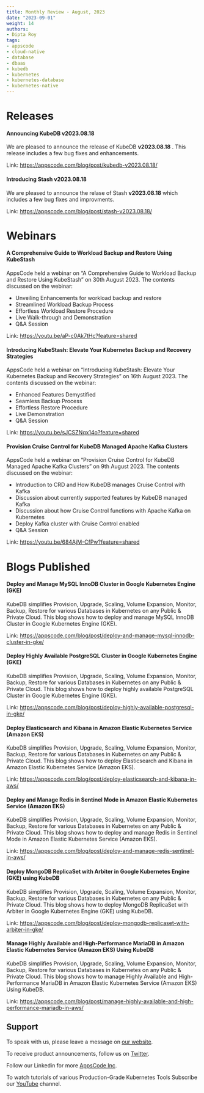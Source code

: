 ```yaml
---
title: Monthly Review - August, 2023
date: "2023-09-01"
weight: 14
authors:
- Dipta Roy
tags:
- appscode
- cloud-native
- database
- dbaas
- kubedb
- kubernetes
- kubernetes-database
- kubernetes-native
---
```


# Releases


#### Announcing KubeDB v2023.08.18

We are pleased to announce the release of KubeDB **v2023.08.18** . This release includes a few bug fixes and enhancements.

Link: https://appscode.com/blog/post/kubedb-v2023.08.18/


#### Introducing Stash v2023.08.18

We are pleased to announce the relase of Stash **v2023.08.18** which includes a few bug fixes and improvments.

Link: https://appscode.com/blog/post/stash-v2023.08.18/



# Webinars


#### A Comprehensive Guide to Workload Backup and Restore Using KubeStash

AppsCode held a webinar on “A Comprehensive Guide to Workload Backup and Restore Using KubeStash” on 30th August 2023. The contents discussed on the webinar:

- Unveiling Enhancements for workload backup and restore
- Streamlined Workload Backup Process
- Effortless Workload Restore Procedure
- Live Walk-through and Demonstration
- Q&A Session

Link: https://youtu.be/aP-c0Ak7tHc?feature=shared


#### Introducing KubeStash: Elevate Your Kubernetes Backup and Recovery Strategies

AppsCode held a webinar on “Introducing KubeStash: Elevate Your Kubernetes Backup and Recovery Strategies” on 16th August 2023. The contents discussed on the webinar:

- Enhanced Features Demystified
- Seamless Backup Process
- Effortless Restore Procedure
- Live Demonstration
- Q&A Session

Link: https://youtu.be/sJCSZNqx14o?feature=shared


#### Provision Cruise Control for KubeDB Managed Apache Kafka Clusters

AppsCode held a webinar on “Provision Cruise Control for KubeDB Managed Apache Kafka Clusters” on 9th August 2023. The contents discussed on the webinar:

- Introduction to CRD and How KubeDB manages Cruise Control with Kafka
- Discussion about currently supported features by KubeDB managed Kafka
- Discussion about how Cruise Control functions with Apache Kafka on Kubernetes
- Deploy Kafka cluster with Cruise Control enabled
- Q&A Session

Link: https://youtu.be/684AjM-CfPw?feature=shared


# Blogs Published


#### Deploy and Manage MySQL InnoDB Cluster in Google Kubernetes Engine (GKE)

KubeDB simplifies Provision, Upgrade, Scaling, Volume Expansion, Monitor, Backup, Restore for various Databases in Kubernetes on any Public & Private Cloud. This blog shows how to deploy and manage MySQL InnoDB Cluster in Google Kubernetes Engine (GKE).

Link: https://appscode.com/blog/post/deploy-and-manage-mysql-innodb-cluster-in-gke/


#### Deploy Highly Available PostgreSQL Cluster in Google Kubernetes Engine (GKE)

KubeDB simplifies Provision, Upgrade, Scaling, Volume Expansion, Monitor, Backup, Restore for various Databases in Kubernetes on any Public & Private Cloud. This blog shows how to deploy highly available PostgreSQL Cluster in Google Kubernetes Engine (GKE).

Link: https://appscode.com/blog/post/deploy-highly-available-postgresql-in-gke/


#### Deploy Elasticsearch and Kibana in Amazon Elastic Kubernetes Service (Amazon EKS)

KubeDB simplifies Provision, Upgrade, Scaling, Volume Expansion, Monitor, Backup, Restore for various Databases in Kubernetes on any Public & Private Cloud. This blog shows how to deploy Elasticsearch and Kibana in Amazon Elastic Kubernetes Service (Amazon EKS).

Link: https://appscode.com/blog/post/deploy-elasticsearch-and-kibana-in-aws/


#### Deploy and Manage Redis in Sentinel Mode in Amazon Elastic Kubernetes Service (Amazon EKS)

KubeDB simplifies Provision, Upgrade, Scaling, Volume Expansion, Monitor, Backup, Restore for various Databases in Kubernetes on any Public & Private Cloud. This blog shows how to deploy and manage Redis in Sentinel Mode in Amazon Elastic Kubernetes Service (Amazon EKS). 

Link: https://appscode.com/blog/post/deploy-and-manage-redis-sentinel-in-aws/


#### Deploy MongoDB ReplicaSet with Arbiter in Google Kubernetes Engine (GKE) using KubeDB

KubeDB simplifies Provision, Upgrade, Scaling, Volume Expansion, Monitor, Backup, Restore for various Databases in Kubernetes on any Public & Private Cloud. This blog shows how to deploy MongoDB ReplicaSet with Arbiter in Google Kubernetes Engine (GKE) using KubeDB.

Link: https://appscode.com/blog/post/deploy-mongodb-replicaset-with-arbiter-in-gke/


#### Manage Highly Available and High-Performance MariaDB in Amazon Elastic Kubernetes Service (Amazon EKS) Using KubeDB

KubeDB simplifies Provision, Upgrade, Scaling, Volume Expansion, Monitor, Backup, Restore for various Databases in Kubernetes on any Public & Private Cloud. This blog shows how to manage Highly Available and High-Performance MariaDB in Amazon Elastic Kubernetes Service (Amazon EKS) Using KubeDB.

Link: https://appscode.com/blog/post/manage-highly-available-and-high-performance-mariadb-in-aws/



## Support

To speak with us, please leave a message on [our website](https://appscode.com/contact/).

To receive product announcements, follow us on [Twitter](https://twitter.com/AppsCodeHQ/).

Follow our Linkedin for more [AppsCode Inc](https://www.linkedin.com/company/appscode/).

To watch tutorials of various Production-Grade Kubernetes Tools Subscribe our [YouTube](https://www.youtube.com/c/AppsCodeInc/) channel.
